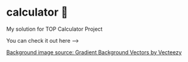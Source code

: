 # calculator 🧮
My solution for TOP Calculator Project

You can check it out here --> <a href="https://blairstchair.github.io/calculator/">

Background image source: <a href="https://www.vecteezy.com/free-vector/gradient-background">Gradient Background Vectors by Vecteezy</a>
